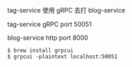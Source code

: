 tag-service 使用 gRPC 去打 blog-service

tag-service gRPC port 50051

blog-service http port 8000

```
$ brew install grpcui
$ grpcui -plaintext localhost:50051
```
